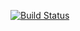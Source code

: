 [![Build Status](https://travis-ci.com/LeSuisse/issue-php72-pcov104.svg?branch=master)](https://travis-ci.com/LeSuisse/issue-php72-pcov104)